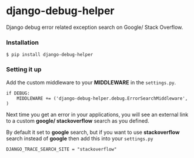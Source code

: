 # django-debug-helper
Django debug error related exception search on Google/ Stack Overflow.

### Installation
```
$ pip install django-debug-helper
```

### Setting it up
Add the custom middleware to your **MIDDLEWARE** in the ```settings.py```.
```
if DEBUG:
	MIDDLEWARE += ('django-debug-helper.debug.ErrorSearchMiddleware', )
```
Next time you get an error in your applications, you will see an external link to a custom **google/ stackoverflow** search as you defined.


By default it set to **google** search, but if you want to use **stackoverflow** search instead of **google** then add this into your ```settings.py```
```
DJANGO_TRACE_SEARCH_SITE = "stackoverflow"
```

